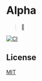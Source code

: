 # Alpha

> 🦄

[![CI](https://github.com/crgeary/alpha/actions/workflows/ci.yml/badge.svg)](https://github.com/crgeary/alpha/actions/workflows/ci.yml)

## License

[MIT](./LICENSE)
